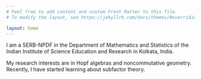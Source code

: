 ```yaml
---
# Feel free to add content and custom Front Matter to this file.
# To modify the layout, see https://jekyllrb.com/docs/themes/#overriding-theme-defaults

layout: home
---
```


I am a SERB-NPDF in the Department of Mathematics and Statistics of the Indian Institute of Science Education and Research in Kolkata, India.

My research interests are in Hopf algebras and noncommutative geometry. Recently, I have started learning about subfactor theory.